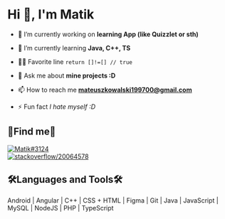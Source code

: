 <h1>Hi 👋, I'm Matik</h1>

- 🔭 I’m currently working on **learning App (like Quizzlet or sth)**

- 🌱 I’m currently learning **Java, C++, TS**

- 👨‍💻 Favorite line `return []!=[] // true`

- 💬 Ask me about **mine projects :D**

- 📫 How to reach me **mateuszkowalski199700@gmail.com**

- ⚡ Fun fact *I hate myself :D*

<h2>💬Find me💬</h2>
<p align="left">
  <a href="https://discord.com/users/497072910670757949">
    <img src="https://dcbadge.vercel.app/api/shield/497072910670757949" alt="Matik#3124" /></a>
  <br>
  <a href="https://stackoverflow.com/users/20064578/matik">
    <img src="https://img.shields.io/badge/Stack%20Overflow-F58025.svg?style=for-the-badge&logo=Stack-Overflow&logoColor=white" alt="stackoverflow/20064578"/></a>
</p>

<h2 align="left">🛠Languages and Tools🛠</h2>
<p align="left"> Android | Angular | C++ | CSS + HTML | Figma | Git | Java | JavaScript | MySQL | NodeJS | PHP | TypeScript </p>
